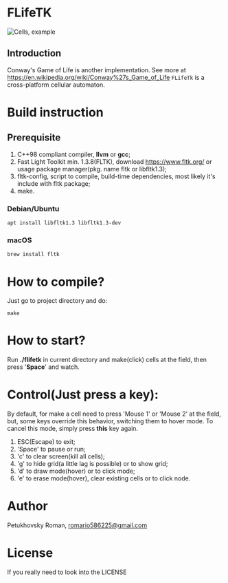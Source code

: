 # FLifeTK
![Cells, example](./cells.png)
## Introduction
Conway's Game of Life is another implementation. See more at https://en.wikipedia.org/wiki/Conway%27s_Game_of_Life
`FLifeTk` is a cross-platform cellular automaton.
# Build instruction
## Prerequisite
1. C++98 compliant compiler, **llvm** or **gcc**;
2. Fast Light Toolkit min. 1.3.8(FLTK), download https://www.fltk.org/ or usage package manager(pkg. name fltk or libfltk1.3);
3. fltk-config, script to compile, build-time dependencies, most likely it's include with fltk package;
4. make.
### Debian/Ubuntu
```
apt install libfltk1.3 libfltk1.3-dev
```
### macOS
```
brew install fltk
```
# How to compile?
Just go to project directory and do:
```
make
```
# How to start?
Run **./flifetk** in current directory and make(click) cells at the field, then press '**Space**' and watch.
# Control(Just press a key):
By default, for make a cell need to press 'Mouse 1' or 'Mouse 2' at the field, but, some keys override this behavior, switching them to hover mode. To cancel this mode, simply press **this** key again.

1. ESC(Escape) to exit;
2. 'Space' to pause or run;
3. 'c' to clear screen(kill all cells);
4. 'g' to hide grid(a little lag is possible) or to show grid;
5. 'd' to draw mode(hover) or to click mode;
6. 'e' to erase mode(hover), clear existing cells or to click node.
# Author
Petukhovsky Roman, romario586225@gmail.com
# License 
If you really need to look into the LICENSE